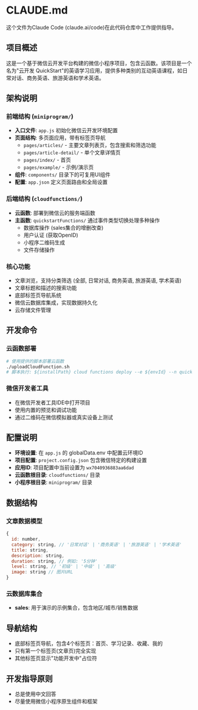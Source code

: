 # CLAUDE.md

这个文件为Claude Code (claude.ai/code)在此代码仓库中工作提供指导。

## 项目概述

这是一个基于微信云开发平台构建的微信小程序项目，包含云函数。该项目是一个名为"云开发 QuickStart"的英语学习应用，提供多种类别的互动英语课程，如日常对话、商务英语、旅游英语和学术英语。

## 架构说明

### 前端结构 (`miniprogram/`)
- **入口文件**: `app.js` 初始化微信云开发环境配置
- **页面结构**: 多页面应用，带有标签页导航
  - `pages/articles/` - 主要文章列表页，包含搜索和筛选功能
  - `pages/article-detail/` - 单个文章详情页
  - `pages/index/` - 首页
  - `pages/example/` - 示例/演示页
- **组件**: `components/` 目录下的可复用UI组件
- **配置**: `app.json` 定义页面路由和全局设置

### 后端结构 (`cloudfunctions/`)
- **云函数**: 部署到微信云的服务端函数
- **主函数**: `quickstartFunctions/` 通过事件类型切换处理多种操作
  - 数据库操作 (sales集合的增删改查)
  - 用户认证 (获取OpenID)
  - 小程序二维码生成
  - 文件存储操作

### 核心功能
- 文章浏览，支持分类筛选 (全部, 日常对话, 商务英语, 旅游英语, 学术英语)
- 文章标题和描述的搜索功能
- 底部标签页导航系统
- 微信云数据库集成，实现数据持久化
- 云存储文件管理

## 开发命令

### 云函数部署
```bash
# 使用提供的脚本部署云函数
./uploadCloudFunction.sh
# 脚本执行: ${installPath} cloud functions deploy --e ${envId} --n quickstartFunctions --r --project ${projectPath}
```

### 微信开发者工具
- 在微信开发者工具IDE中打开项目
- 使用内置的预览和调试功能
- 通过二维码在微信模拟器或真实设备上测试

## 配置说明

- **环境设置**: 在 `app.js` 的 globalData.env 中配置云环境ID
- **项目配置**: `project.config.json` 包含微信特定的构建设置
- **应用ID**: 项目配置中当前设置为 `wx7040936883aa6dad`
- **云函数根目录**: `cloudfunctions/` 目录
- **小程序根目录**: `miniprogram/` 目录

## 数据结构

### 文章数据模型
```javascript
{
  id: number,
  category: string, // '日常对话' | '商务英语' | '旅游英语' | '学术英语'
  title: string,
  description: string,
  duration: string, // 例如: '5分钟'
  level: string, // '初级' | '中级' | '高级'
  image: string // 图片URL
}
```

### 云数据库集合
- **sales**: 用于演示的示例集合，包含地区/城市/销售数据

## 导航结构
- 底部标签页导航，包含4个标签页：首页、学习记录、收藏、我的
- 只有第一个标签页(文章页)完全实现
- 其他标签页显示"功能开发中"占位符

## 开发指导原则
- 总是使用中文回答
- 尽量使用微信小程序原生组件和框架